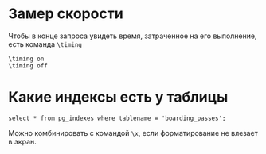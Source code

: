 # Замер скорости

Чтобы в конце запроса увидеть время, затраченное на его выполнение, есть команда `\timing`

```
\timing on
\timing off
```

# Какие индексы есть у таблицы

```
select * from pg_indexes where tablename = 'boarding_passes';
```

Можно комбинировать с командой `\x`, если форматирование не влезает в экран.


